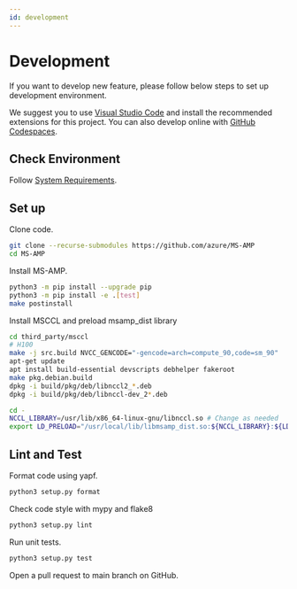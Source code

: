 ```yaml
---
id: development
---
```


# Development

If you want to develop new feature, please follow below steps to set up development environment.

We suggest you to use [Visual Studio Code](https://vscode.github.com/) and install the recommended extensions for this project.
You can also develop online with [GitHub Codespaces](https://github.com/codespaces).

## Check Environment

Follow [System Requirements](../getting-started/installation.mdx).

## Set up

Clone code.
```bash
git clone --recurse-submodules https://github.com/azure/MS-AMP
cd MS-AMP
```

Install MS-AMP.
```bash
python3 -m pip install --upgrade pip
python3 -m pip install -e .[test] 
make postinstall
```

Install MSCCL and preload msamp_dist library
```bash
cd third_party/msccl
# H100
make -j src.build NVCC_GENCODE="-gencode=arch=compute_90,code=sm_90"
apt-get update
apt install build-essential devscripts debhelper fakeroot
make pkg.debian.build
dpkg -i build/pkg/deb/libnccl2_*.deb
dpkg -i build/pkg/deb/libnccl-dev_2*.deb

cd -
NCCL_LIBRARY=/usr/lib/x86_64-linux-gnu/libnccl.so # Change as needed
export LD_PRELOAD="/usr/local/lib/libmsamp_dist.so:${NCCL_LIBRARY}:${LD_PRELOAD}"
```

## Lint and Test

Format code using yapf.
```bash
python3 setup.py format
```

Check code style with mypy and flake8
```bash
python3 setup.py lint
```

Run unit tests.
```bash
python3 setup.py test
```

Open a pull request to main branch on GitHub.
